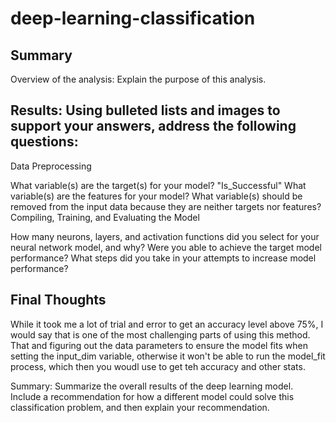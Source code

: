 # deep-learning-classification

## Summary

Overview of the analysis: Explain the purpose of this analysis.

## Results: Using bulleted lists and images to support your answers, address the following questions:

Data Preprocessing

What variable(s) are the target(s) for your model? "Is_Successful"
What variable(s) are the features for your model?
What variable(s) should be removed from the input data because they are neither targets nor features?
Compiling, Training, and Evaluating the Model

How many neurons, layers, and activation functions did you select for your neural network model, and why?
Were you able to achieve the target model performance?
What steps did you take in your attempts to increase model performance?


## Final Thoughts
While it took me a lot of trial and error to get an accuracy level above 75%, I would say that is one of the most challenging parts of using this method. That and figuring out the data parameters to ensure the model fits when setting the input_dim variable, otherwise it won't be able to run the model_fit process, which then you woudl use to get teh accuracy and other stats.


Summary: Summarize the overall results of the deep learning model. Include a recommendation for how a different model could solve this classification problem, and then explain your recommendation.

